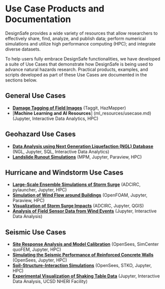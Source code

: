 # Use Case Products and Documentation

DesignSafe provides a wide variety of resources that allow researchers to effectively share, find, analyze, and publish data; perform numerical simulations and utilize high performance computing (HPC); and integrate diverse datasets.  

To help users fully embrace DesignSafe functionalities, we have developed a suite of Use Cases that demonstrate how DesignSafe is being used to advance natural hazards research.  Practical products, examples, and scripts developed as part of these Use Cases are documented in the sections below.  

## General Use Cases
* [**Damage Tagging of Field Images**](haan/usecase.md) (Taggit, HazMapper)
* [**Machine Learning and AI Resources**] (ml_resources/usecase.md) (Jupyter, Interactive Data Analytics, HPC)

## Geohazard Use Cases
* [**Data Analysis using Next Generation Liquefaction (NGL) Database**](brandenberg/usecase.md) (NGL, Jupyter, SQL, Interactive Data Analytics)
* [**Landslide Runout Simulations**](kumar/usecase.md) (MPM, Jupyter, Paraview, HPC)

## Hurricane and Windstorm Use Cases
* [**Large-Scale Ensemble Simulations of Storm Surge**](dawson/usecase.md)  (ADCIRC, pylauncher, Jupyter, HPC)
* [**Simulation of Wind Flow around Buildings**](kareen/usecase.md) (OpenFOAM, Jupyter, Paraview, HPC)
* [**Visualization of Storm Surge Impacts**](padgett/usecase.md) (ADCIRC, Jupyter, QGIS)
* [**Analysis of Field Sensor Data from Wind Events**](pinelli/usecase.md) (Jupyter, Interactive Data Analysis)

## Seismic Use Cases 
* [**Site Response Analysis and Model Calibration**](arduino/usecase.md) (OpenSees, SimCenter quoFEM, Jupyter, HPC)
* [**Simulating the Seismic Performance of Reinforced Concrete Walls**](lowes/usecase.md) (OpenSees, Jupyter, HPC)
* [**Soil-Structure-Interaction Simulations**](rathje/usecase.md) (OpenSees, STKO, Jupyter, HPC)
* [**Experimental Visualization of Shaking Table Data**](mosqueda/usecase.md) (Jupyter, Interactive Data Analysis, UCSD NHERI Facility)




